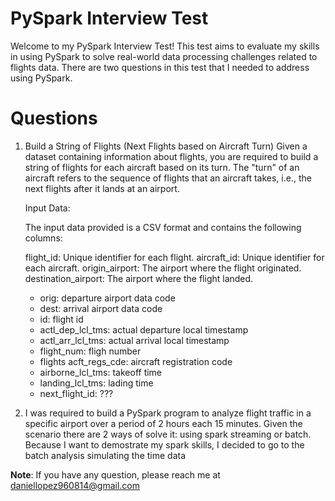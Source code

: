 # PySpark Interview Test
Welcome to my PySpark Interview Test! This test aims to evaluate my skills in using PySpark to solve real-world data processing challenges related to flights data. 
There are two questions in this test that I needed to address using PySpark.

# Questions
1. Build a String of Flights (Next Flights based on Aircraft Turn)
Given a dataset containing information about flights, you are required to build a string of flights for each aircraft based on its turn. The "turn" of an aircraft refers to the sequence of flights that an aircraft takes, i.e., the next flights after it lands at an airport.

    Input Data:
    
    The input data provided is a CSV format and contains the following columns:
    
    flight_id: Unique identifier for each flight.
    aircraft_id: Unique identifier for each aircraft.
    origin_airport: The airport where the flight originated.
    destination_airport: The airport where the flight landed.
    
    * orig: departure airport data code
    * dest: arrival airport data code
    * id: flight id
    * actl_dep_lcl_tms: actual departure local timestamp	
    * actl_arr_lcl_tms: actual arrival local timestamp
    * flight_num: fligh number
    * flights	acft_regs_cde: aircraft registration code
    * airborne_lcl_tms: takeoff time
    * landing_lcl_tms: lading time
    * next_flight_id: ???

2. I was required to build a PySpark program to analyze flight traffic in a specific airport over a period of 2 hours each 15 minutes. Given the scenario there are 2 ways of solve it: using spark streaming or batch. Because I want to demostrate my spark skills, I decided to go to the batch analysis simulating the time data

**Note**: If you have any question, please reach me at daniellopez960814@gmail.com
